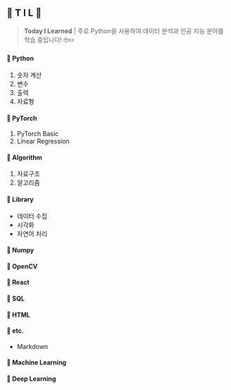 ## 🌱 T I L 🌱

> **Today I Learned** | 주로 Python을 사용하여 데이터 분석과 인공 지능 분야를 학습 중입니다! 🤓✏️



#### 🔵 Python 
1. 숫자 계산
2. 변수
3. 출력
4. 자료형

#### 🔸 PyTorch
1. PyTorch Basic
2. Linear Regression

#### 📓 Algorithm
1. 자료구조    
2. 알고리즘

#### 📓 Library
- 데이터 수집 
- 시각화
- 자연어 처리

#### 📓 Numpy
#### 📓 OpenCV

#### 📓 React 
#### 📓 SQL

#### 📓 HTML 

#### 📓 etc.
- Markdown

#### 🤖 Machine Learning	
#### 🤖 Deep Learning






 
